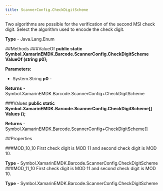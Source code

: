 ```yaml
---
title: ScannerConfig.CheckDigitScheme
---
```

Two algorithms are possible for the verification of the second MSI check digit. Select the algorithm used to encode the check digit.

**Type** - Java.Lang.Enum

##Methods
###ValueOf
**public static Symbol.XamarinEMDK.Barcode.ScannerConfig.CheckDigitScheme ValueOf (string p0);**


        

**Parameters:** 

* System.String **p0** - 
        

**Returns** - Symbol.XamarinEMDK.Barcode.ScannerConfig+CheckDigitScheme

###Values
**public static Symbol.XamarinEMDK.Barcode.ScannerConfig.CheckDigitScheme[] Values ();**


        


**Returns** - Symbol.XamarinEMDK.Barcode.ScannerConfig+CheckDigitScheme[]

##Properties

###MOD_10_10
First check digit is MOD 11 and second check digit is MOD 10.

**Type** - Symbol.XamarinEMDK.Barcode.ScannerConfig.CheckDigitScheme
###MOD_11_10
First check digit is MOD 11 and second check digit is MOD 10.

**Type** - Symbol.XamarinEMDK.Barcode.ScannerConfig.CheckDigitScheme


